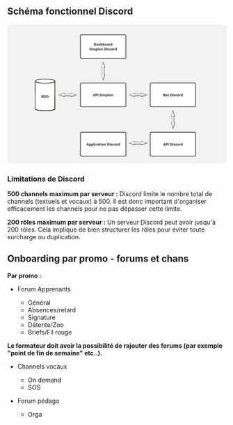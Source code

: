 ## Schéma fonctionnel Discord

![schemafonctionnel](../assets/images/schema-fonctionnel.jpg)

### Limitations de Discord

**500 channels maximum par serveur :**
    Discord limite le nombre total de channels (textuels et vocaux) à 500. Il est donc important d'organiser efficacement les channels pour ne pas dépasser cette limite.

**200 rôles maximum par serveur :**
    Un serveur Discord peut avoir jusqu'à 200 rôles. Cela implique de bien structurer les rôles pour éviter toute surcharge ou duplication.

## Onboarding par promo - forums et chans

**Par promo :**

- Forum Apprenants
    
    - Général
    - Absences/retard
    - Signature
    - Détente/Zoo
    - Briefs/Fil rouge

**Le formateur doit avoir la possibilité de rajouter des forums (par exemple "point de fin de semaine" etc..).**

- Channels vocaux

    - On demand
    - SOS

- Forum pédago
    - Orga
    